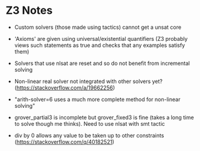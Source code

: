 # Z3 Notes

- Custom solvers (those made using tactics) cannot get a unsat core

- 'Axioms' are given using universal/existential quantifiers (Z3 probably views such statements as true and checks that any examples satisfy them)

- Solvers that use nlsat are reset and so do not benefit from incremental solving

- Non-linear real solver not integrated with other solvers yet? (https://stackoverflow.com/a/19662256)

- "arith-solver=6 uses a much more complete method for non-linear solving"

- grover_partial3 is incomplete but grover_fixed3 is fine (takes a long time to solve though me thinks). Need to use nlsat with smt tactic

- div by 0 allows any value to be taken up to other constraints (https://stackoverflow.com/q/40182521)